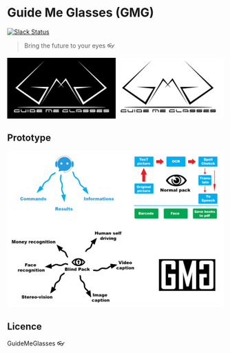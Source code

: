 # Guide Me Glasses (GMG)
[![Slack Status](https://img.shields.io/badge/slack-@guidemeglasses-blue.svg?logo=slack)](https://noyet.slack.com)

> Bring the future to your eyes :eyeglasses:

![GuideMeGlasses](docs/images/logo.png)


## Prototype
![GuideMeGlasses](docs/prototype.png)
## Licence
GuideMeGlasses
:eyeglasses: